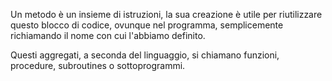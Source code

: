 Un metodo è un insieme di istruzioni, la sua creazione è utile per riutilizzare questo blocco di codice, ovunque nel programma, semplicemente richiamando il nome con cui l'abbiamo definito.

Questi aggregati, a seconda del linguaggio, si chiamano funzioni, procedure, subroutines o sottoprogrammi.
